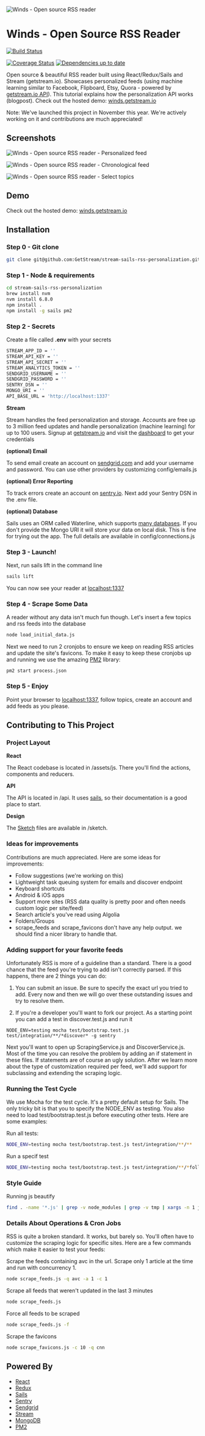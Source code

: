 ![Winds - Open source RSS reader](https://github.com/GetStream/stream-sails-rss-personalization/raw/master/screenshots/ss-0.png "Winds - Open source RSS reader")


# Winds - Open Source RSS Reader

[![Build Status](https://travis-ci.com/GetStream/stream-sails-rss-personalization.svg?token=5jsp8KtoQUy4Y6Tu7cSH&branch=master)](https://travis-ci.com/GetStream/stream-sails-rss-personalization)

[![Coverage Status](https://img.shields.io/coveralls/GetStream/stream-sails-rss-personalization.svg)](https://coveralls.io/r/GetStream/stream-sails-rss-personalization?branch=master)
[![Dependencies up to date](https://david-dm.org/GetStream/stream-sails-rss-personalization.png)](https://david-dm.org/getstream/stream-sails-rss-personalization)

Open source &amp; beautiful RSS reader built using React/Redux/Sails and Stream (getstream.io). Showcases personalized feeds (using machine learning similar to Facebook, Flipboard, Etsy, Quora - powered by [getstream.io API](https://getstream.io/)). This tutorial explains how the personalization API works (blogpost). Check out the hosted demo: [winds.getstream.io](http://winds.getstream.io/)

Note: We've launched this project in November this year. We're actively working on it and contributions are much appreciated!

## Screenshots

![Winds - Open source RSS reader - Personalized feed](https://github.com/GetStream/stream-sails-rss-personalization/raw/master/screenshots/ss-2.png "Winds - Open source RSS reader")

![Winds - Open source RSS reader - Chronological feed](https://github.com/GetStream/stream-sails-rss-personalization/raw/master/screenshots/ss-3.png "Winds - Open source RSS reader")

![Winds - Open source RSS reader - Select topics](https://github.com/GetStream/stream-sails-rss-personalization/raw/master/screenshots/ss-1.png "Winds - Open source RSS reader")

## Demo

Check out the hosted demo: [winds.getstream.io](http://winds.getstream.io/)

## Installation

### Step 0 - Git clone

```bash
git clone git@github.com:GetStream/stream-sails-rss-personalization.git
```

### Step 1 - Node & requirements

```bash
cd stream-sails-rss-personalization
brew install nvm
nvm install 6.8.0
npm install .
npm install -g sails pm2
```

### Step 2 - Secrets

Create a file called **.env** with your secrets

```bash
STREAM_APP_ID = ''
STREAM_API_KEY = ''
STREAM_API_SECRET = ''
STREAM_ANALYTICS_TOKEN = ''
SENDGRID_USERNAME = ''
SENDGRID_PASSWORD = ''
SENTRY_DSN = ''
MONGO_URI = ''
API_BASE_URL = 'http://localhost:1337'
```

**Stream**

Stream handles the feed personalization and storage. Accounts are free up to 3 million feed updates and handle personalization (machine learning) for up to 100 users. Signup at [getstream.io](https://getstream.io/) and visit the [dashboard](https://getstream.io/dashboard/) to get your credentials

**(optional) Email**

To send email create an account on [sendgrid.com](https://sendgrid.com/) and add your username and password. You can use other providers by customizing config/emails.js

**(optional) Error Reporting**

To track errors create an account on [sentry.io](https://sentry.io/). Next add your Sentry DSN in the .env file.

**(optional) Database**

Sails uses an ORM called Waterline, which supports [many databases](https://github.com/balderdashy/waterline-docs#supported-adapters). If you don't provide the Mongo URI it will store your data on local disk. This is fine for trying out the app. The full details are available in config/connections.js

### Step 3 - Launch!

Next, run sails lift in the command line

```bash
sails lift
```
You can now see your reader at [localhost:1337](http://localhost:1337/)

### Step 4 - Scrape Some Data

A reader without any data isn't much fun though. Let's insert a few topics and rss feeds into the database

```bash
node load_initial_data.js
```

Next we need to run 2 cronjobs to ensure we keep on reading RSS articles and update the site's favicons. To make it easy to keep these cronjobs up and running we use the amazing [PM2](https://github.com/Unitech/pm2) library:

```
pm2 start process.json
```

### Step 5 - Enjoy

Point your browser to [localhost:1337](http://localhost:1337/), follow topics, create an account and add feeds as you please.

## Contributing to This Project

### Project Layout

**React**

The React codebase is located in /assets/js. There you'll find the actions, components and reducers.

**API**

The API is located in /api. It uses [sails](http://sailsjs.org/), so their documentation is a good place to start.

**Design**

The [Sketch](https://www.sketchapp.com/) files are available in /sketch.

### Ideas for improvements

Contributions are much appreciated. Here are some ideas for improvements:

* Follow suggestions (we're working on this)
* Lightweight task queuing system for emails and discover endpoint
* Keyboard shortcuts
* Android & iOS apps
* Support more sites (RSS data quality is pretty poor and often needs custom logic per site/feed)
* Search article's you've read using Algolia
* Folders/Groups
* scrape_feeds and scrape_favicons don't have any help output. we should find a nicer library to handle that.

### Adding support for your favorite feeds

Unfortunately RSS is more of a guideline than a standard. There is a good chance that the feed you're trying to add isn't correctly parsed. If this happens, there are 2 things you can do:

1. You can submit an issue. Be sure to specify the exact url you tried to add. Every now and then we will go over these outstanding issues and try to resolve them.

2. If you're a developer you'll want to fork our project. As a starting point you can add a test in discover.test.js and run it

```
NODE_ENV=testing mocha test/bootstrap.test.js test/integration/**/*discover* -g sentry
```

Next you'll want to open up ScrapingService.js and DiscoverService.js. Most of the time you can resolve the problem by adding an if statement in these files. If statements are of course an ugly solution. After we learn more about the type of customization required per feed, we'll add support for subclassing and extending the scraping logic.

### Running the Test Cycle

We use Mocha for the test cycle. It's a pretty default setup for Sails. The only tricky bit is that you to specify the NODE_ENV as testing. You also need to load test/bootstrap.test.js before executing other tests. Here are some examples:

Run all tests:
```bash
NODE_ENV=testing mocha test/bootstrap.test.js test/integration/**/**
```

Run a specif test
```bash
NODE_ENV=testing mocha test/bootstrap.test.js test/integration/**/*follow* -g dofollow
```

### Style Guide

Running js beautify

```bash
find . -name '*.js' | grep -v node_modules | grep -v tmp | xargs -n 1 js-beautify -r
```

### Details About Operations & Cron Jobs

RSS is quite a broken standard. It works, but barely so. You'll often have to customize the scraping logic for specific sites.
Here are a few commands which make it easier to test your feeds:

Scrape the feeds containing avc in the url. Scrape only 1 article at the time and run with concurrency 1.
```bash
node scrape_feeds.js -q avc -a 1 -c 1
```

Scrape all feeds that weren't updated in the last 3 minutes
```bash
node scrape_feeds.js
```

Force all feeds to be scraped
```bash
node scrape_feeds.js -f
```

Scrape the favicons
```bash
node scrape_favicons.js -c 10 -q cnn
```

## Powered By

* [React](https://facebook.github.io/react/)
* [Redux](https://github.com/reactjs/react-redux)
* [Sails](http://sailsjs.org/)
* [Sentry](https://sentry.io/welcome/)
* [Sendgrid](https://sendgrid.com)
* [Stream](https://getstream.io)
* [MongoDB](https://www.mongodb.com/)
* [PM2](http://pm2.keymetrics.io/)
